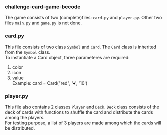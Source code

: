 ### challenge-card-game-becode

The game consists of two (complete)files: ```card.py``` and ```player.py```.  Other two files ```main.py``` and ```game.py``` is not done.

### card.py  
This file consists of two class ```Symbol``` and ```Card```. The ```Card``` class is inherited from the ```Symbol``` class.  
To instantiate a Card object, three parameteres are required:  
1. color  
2. icon  
3. value  
Example: card = Card("red", '♦', '10')



### player.py  
This file also contains 2 classes ```Player``` and ```Deck```. 
```Deck``` class consists of the deck of cards with functions to shuffle the card and distribute the cards among the players.  
For testing purpose, a list of 3 players are made among which the cards will be distributed. 




